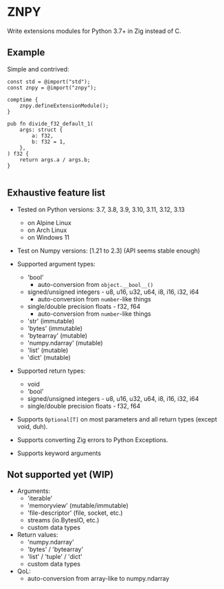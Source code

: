 # ZNPY

Write extensions modules for Python 3.7+ in Zig instead of C.

## Example

Simple and contrived:
```zig
const std = @import("std");
const znpy = @import("znpy");

comptime {
    znpy.defineExtensionModule();
}

pub fn divide_f32_default_1(
    args: struct {
        a: f32,
        b: f32 = 1,
    },
) f32 {
    return args.a / args.b;
}


```

## Exhaustive feature list

- Tested on Python versions: 3.7, 3.8, 3.9, 3.10, 3.11, 3.12, 3.13
    - on Alpine Linux
    - on Arch Linux
    - on Windows 11
- Test on Numpy versions: [1.21 to 2.3] (API seems stable enough)

- Supported argument types:
    - 'bool'
        - auto-conversion from `object.__bool__()`
    - signed/unsigned integers - u8, u16, u32, u64, i8, i16, i32, i64
        - auto-conversion from `number`-like things
    - single/double precision floats - f32, f64
        - auto-conversion from `number`-like things
    - 'str' (immutable)
    - 'bytes' (immutable)
    - 'bytearray' (mutable)
    - 'numpy.ndarray' (mutable)
    - 'list' (mutable)
    - 'dict' (mutable)

- Supported return types:
    - void
    - 'bool'
    - signed/unsigned integers - u8, u16, u32, u64, i8, i16, i32, i64
    - single/double precision floats - f32, f64

- Supports `Optional[T]` on most parameters and all return types (except void, duh).
- Supports converting Zig errors to Python Exceptions.
- Supports keyword arguments

## Not supported yet (WIP)

- Arguments:
    - 'iterable'
    - 'memoryview' (mutable/immutable)
    - 'file-descriptor' (file, socket, etc.)
    - streams (io.BytesIO, etc.)
    - custom data types
- Return values:
    - 'numpy.ndarray'
    - 'bytes' / 'bytearray'
    - 'list' / 'tuple' / 'dict'
    - custom data types
- QoL:
    - auto-conversion from array-like to numpy.ndarray
